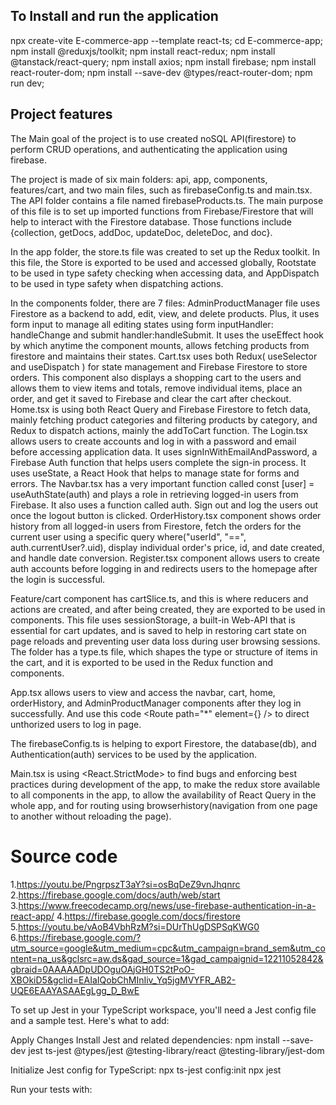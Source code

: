 
## To Install and run the application
npx create-vite E-commerce-app --template react-ts;
cd E-commerce-app;
npm install @reduxjs/toolkit;
npm install react-redux;
npm install @tanstack/react-query;
npm install axios;
npm install firebase;
npm install react-router-dom;
npm install --save-dev @types/react-router-dom;
npm run dev;

## Project features

The Main goal of the project is to use created noSQL API(firestore) to perform CRUD operations, and authenticating the application using firebase.

The project is made of six main folders: api, app, components, features/cart, and two main files, such as firebaseConfig.ts and main.tsx. The API folder contains a file named firebaseProducts.ts. The main purpose of this file is to set up imported functions from Firebase/Firestore that will help to interact with the Firestore database. Those functions include {collection, getDocs, addDoc, updateDoc, deleteDoc, and doc}. 

In the app folder, the store.ts file was created to set up the Redux toolkit. In this file, the Store is exported to be used and accessed globally, Rootstate to be used in type safety checking when accessing data, and AppDispatch to be used in type safety when dispatching actions.

In the components folder, there are 7 files: AdminProductManager file uses Firestore as a backend to add, edit, view, and delete products. Plus, it uses form input to manage all editing states using form inputHandler: handleChange and submit handler:handleSubmit. It uses the useEffect hook by which anytime the component mounts, allows fetching products from firestore and maintains their states. Cart.tsx uses both Redux( useSelector and useDispatch ) for state management and Firebase Firestore to store orders. This component also displays a shopping cart to the users and allows them to view items and totals, remove individual items, place an order, and get it saved to Firebase and clear the cart after checkout. Home.tsx is using both React Query and Firebase Firestore to fetch data, mainly fetching product categories and filtering products by category, and Redux to dispatch actions, mainly the addToCart function. The Login.tsx allows users to create accounts and log in with a password and email before accessing application data. It uses signInWithEmailAndPassword, a Firebase Auth function that helps users complete the sign-in process. It uses useState, a React Hook that helps to manage state for forms and errors. The Navbar.tsx has a very important function called const [user] = useAuthState(auth) and plays a role in retrieving logged-in users from Firebase. It also uses a function called auth. Sign out and log the users out once the logout button is clicked. OrderHistory.tsx component shows order history from all logged-in users from Firestore, fetch the orders for the current user using a specific query where("userId", "==", auth.currentUser?.uid), display individual order's price, id, and date created, and handle date conversion. Register.tsx component allows users to create auth accounts before logging in and redirects users to the homepage after the login is successful.

Feature/cart component has cartSlice.ts, and this is where reducers and actions are created, and after being created, they are exported to be used in components. This file uses sessionStorage, a built-in Web-API that is essential for cart updates, and is saved to help in restoring cart state on page reloads and preventing user data loss during user browsing sessions. The folder has a type.ts file, which shapes the type or structure of items in the cart, and it is exported to be used in the Redux function and components.

App.tsx allows users to view and access the navbar, cart, home, orderHistory, and AdminProductManager components after they log in successfully. And use this code <Route path="*" element={<Navigate to="/login" />} /> to direct unthorized users to log in page. 

The firebaseConfig.ts is helping to export Firestore, the database(db), and Authentication(auth) services to be used by the application.

Main.tsx is using <React.StrictMode> to find bugs and enforcing best practices during development of the app, <Provider store={store}> to make the redux store available to all components in the app, <QueryClientProvider client={queryClient}> to allow the availability of React Query in the whole app, and <BrowserRouter> for routing using browserhistory(navigation from one page to another without reloading the page).

# Source code
1.https://youtu.be/PngrpszT3aY?si=osBqDeZ9vnJhqnrc
2.https://firebase.google.com/docs/auth/web/start
3.https://www.freecodecamp.org/news/use-firebase-authentication-in-a-react-app/
4.https://firebase.google.com/docs/firestore
5.https://youtu.be/vAoB4VbhRzM?si=DUrThUgDSPSqKWG0
6.https://firebase.google.com/?utm_source=google&utm_medium=cpc&utm_campaign=brand_sem&utm_content=na_us&gclsrc=aw.ds&gad_source=1&gad_campaignid=12211052842&gbraid=0AAAAADpUDOguOAjGH0TS2tPoO-XBOkiD5&gclid=EAIaIQobChMInIiv_Yq5jgMVYFR_AB2-UQE6EAAYASAAEgLgg_D_BwE


To set up Jest in your TypeScript workspace, you'll need a Jest config file and a sample test. Here's what to add:

Apply Changes
Install Jest and related dependencies:
npm install --save-dev jest ts-jest @types/jest @testing-library/react @testing-library/jest-dom

Initialize Jest config for TypeScript:
npx ts-jest config:init
npx jest

Run your tests with:





